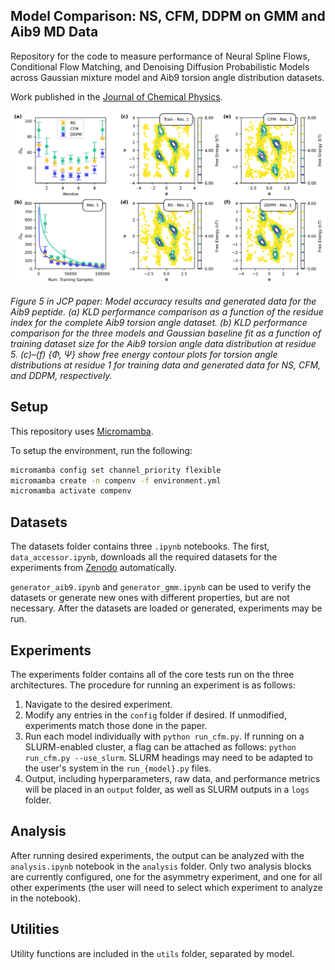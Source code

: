## Model Comparison: NS, CFM, DDPM on GMM and Aib9 MD Data

Repository for the code to measure performance of Neural Spline Flows, Conditional Flow Matching, and Denoising Diffusion Probabilistic Models across Gaussian mixture model and Aib9 torsion angle distribution datasets.

Work published in the [Journal of Chemical Physics](https://pubs.aip.org/aip/jcp/article/162/11/114121/3340279).

![image](utils/panelaib9.png)

*Figure 5 in JCP paper: Model accuracy results and generated data for the Aib9 peptide. (a) KLD performance comparison as a function of the residue index for the complete Aib9 torsion angle dataset. (b) KLD performance comparison for the three models and Gaussian baseline fit as a function of training dataset size for the Aib9 torsion angle data distribution at residue 5. (c)–(f) {Φ, Ψ} show free energy contour plots for torsion angle distributions at residue 1 for training data and generated data for NS, CFM, and DDPM, respectively.*

## Setup

This repository uses [Micromamba](https://mamba.readthedocs.io/en/latest/installation/micromamba-installation.html).

To setup the environment, run the following:

```bash
micromamba config set channel_priority flexible
micromamba create -n compenv -f environment.yml
micromamba activate compenv
```

## Datasets

The datasets folder contains three `.ipynb` notebooks. The first, `data_accessor.ipynb`, downloads all the required datasets for the experiments from [Zenodo](https://zenodo.org/records/14679134?token=eyJhbGciOiJIUzUxMiJ9.eyJpZCI6IjAyYmYzODhlLWE2ZjYtNDA4NS1iNDhlLTJlNzZmMzcyNzMwZCIsImRhdGEiOnt9LCJyYW5kb20iOiI0YTE3NTE3N2Y4MThkODg0YTY4NTI4OWExMGE3NmNmNiJ9.HcFgvUV0sK8EhJm0Ow8cFn-56q8rGuSWj_LBQIcpzMZ_mAySqnJ4pJeJubxw_3Dtl2chUoHAGOaxgaRFyZRLWg) automatically. 

`generator_aib9.ipynb` and `generator_gmm.ipynb` can be used to verify the datasets or generate new ones with different properties, but are not necessary. After the datasets are loaded or generated, experiments may be run.

## Experiments

The experiments folder contains all of the core tests run on the three architectures. The procedure for running an experiment is as follows:
1. Navigate to the desired experiment.
2. Modify any entries in the `config` folder if desired. If unmodified, experiments match those done in the paper.
3. Run each model individually with `python run_cfm.py`. If running on a SLURM-enabled cluster, a flag can be attached as follows: `python run_cfm.py --use_slurm`. SLURM headings may need to be adapted to the user's system in the `run_{model}.py` files.
4. Output, including hyperparameters, raw data, and performance metrics will be placed in an `output` folder, as well as SLURM outputs in a `logs` folder.

## Analysis

After running desired experiments, the output can be analyzed with the `analysis.ipynb` notebook in the `analysis` folder. Only two analysis blocks are currently configured, one for the asymmetry experiment, and one for all other experiments (the user will need to select which experiment to analyze in the notebook).

## Utilities

Utility functions are included in the `utils` folder, separated by model.
